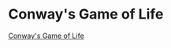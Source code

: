 # Conway's Game of Life

[Conway's Game of Life](https://en.wikipedia.org/wiki/Conway's_Game_of_Life)
